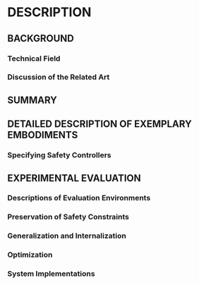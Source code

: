 # DESCRIPTION

## BACKGROUND

### Technical Field

### Discussion of the Related Art

## SUMMARY

## DETAILED DESCRIPTION OF EXEMPLARY EMBODIMENTS

### Specifying Safety Controllers

## EXPERIMENTAL EVALUATION

### Descriptions of Evaluation Environments

### Preservation of Safety Constraints

### Generalization and Internalization

### Optimization

### System Implementations

